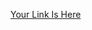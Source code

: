 [Your Link Is Here](https://drive.google.com/drive/folders/1OQBRi6R8pTvTkrE3EqhrWwIKn673NsKO?usp=sharing)
